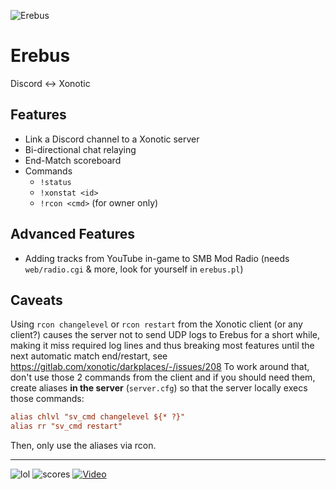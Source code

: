 ![Erebus](https://i.imgur.com/atLvzgy.png "Erebus")

# Erebus
Discord <-> Xonotic
## Features
- Link a Discord channel to a Xonotic server
- Bi-directional chat relaying
- End-Match scoreboard
- Commands
  - `!status`
  - `!xonstat <id>`
  - `!rcon <cmd>` (for owner only)
## Advanced Features
- Adding tracks from YouTube in-game to SMB Mod Radio (needs `web/radio.cgi` & more, look for yourself in `erebus.pl`)
## Caveats
Using `rcon changelevel` or `rcon restart` from the Xonotic client (or any client?) causes the server not to send UDP logs to Erebus for a short while, making it miss required log lines and thus breaking most features until the next automatic match end/restart, see https://gitlab.com/xonotic/darkplaces/-/issues/208
To work around that, don't use those 2 commands from the client and if you should need them, create aliases **in the server** (`server.cfg`) so that the server locally execs those commands:
```cfg
alias chlvl "sv_cmd changelevel ${* ?}"
alias rr "sv_cmd restart"
```
Then, only use the aliases via rcon.

---
![lol](https://i.imgur.com/n43mzor.png "lol")
![scores](https://i.imgur.com/Prg4JeL.png "scores")
[![Video](https://i.imgur.com/bkdsDpu.jpg)](https://www.youtube.com/watch?v=ZO4JE9pNcAk)
